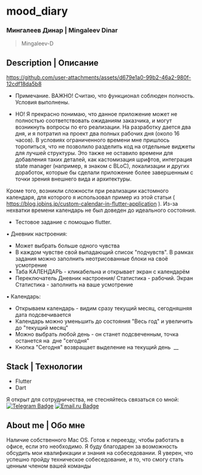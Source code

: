 
# mood_diary
### Мингалеев Динар | Mingaleev Dinar
> Mingaleev-D
## Description | Описание

https://github.com/user-attachments/assets/d679e1a0-99b2-46a2-980f-12cdf18da5b8


+ Примечание. ВАЖНО!
  Считаю, что функционал соблюден полность. Условия выполнены.

+ НО!
  Я прекрасно понимаю, что данное приложение может не полностью соответствовать ожиданиям заказчика, и могут возникнуть вопросы по его реализации. На разработку дается два дня, и я потратил на проект два полных рабочих дня (около 16 часов). В условиях ограниченного времени мне пришлось торопиться, что не позволило разделить код на отдельные виджеты для лучшей структуры. Это также не оставило времени для добавления таких деталей, как кастомизация шрифтов, интеграция state manager (например, я знаком с BLoC), локализации и других доработок, которые бы сделали приложение более завершенным с точки зрения внешнего вида и архитектуры.

Кроме того, возникли сложности при реализации кастомного календаря, для которого я использовал пример из этой статьи ( https://blog.jobins.jp/custom-calendar-in-flutter-application ). Из-за нехватки времени календарь не был доведен до идеального состояния.

+ Тестовое задание с помощью flutter.

▪️ Дневник настроения:

- Может выбрать больше одного чувства
- В каждом чувстве свой выпадающий список "подчувств". В рамках задания можно заполнить неотрисованные блоки на своё усмотрение
- Таба КАЛЕНДАРЬ - кликабельна и открывает экран с календарём
- Переключатель Дневник настроения/ Статистика - рабочий. Экран Статистика - заполнить на ваше усмотрение  

▪️ Календарь:

- Открываем календарь - видим сразу текущий месяц, сегодняшняя дата подсвечивается
- Календарь можно уменьшить до состояния "Весь год" и увеличить до "текущий месяц"
- Можно выбрать любой день - он станет подсвеченным, точка останется на  дне "сегодня"
- Кнопка "Сегодня" возвращает выделение на текущий день  
__



## Stack | Технологии
+ Flutter
+ Dart

Я открыт для сотрудничества, не стесняйтесь связаться со мной: [![Telegram Badge](https://img.shields.io/badge/-Telegram-blue?style=flat&logo=Telegram&logoColor=white)](https://t.me/Dinar_abc) [![Email.ru Badge](https://img.shields.io/badge/-Email.ru-005FF9?style=flat&logo=maildotru&logoColor=white)](mailto:YaAndroidDev@yandex.ru)


## About me | Обо мне
Наличие собственного Mac OS.
Готов к переезду, чтобы работать в офисе, если это необходимо.
Я буду благодарен за возможность обсудить мои квалификации и знания на собеседовании.
Я уверен, что успешно пройду техническое собеседование, и то, что смогу стать ценным членом вашей команды

